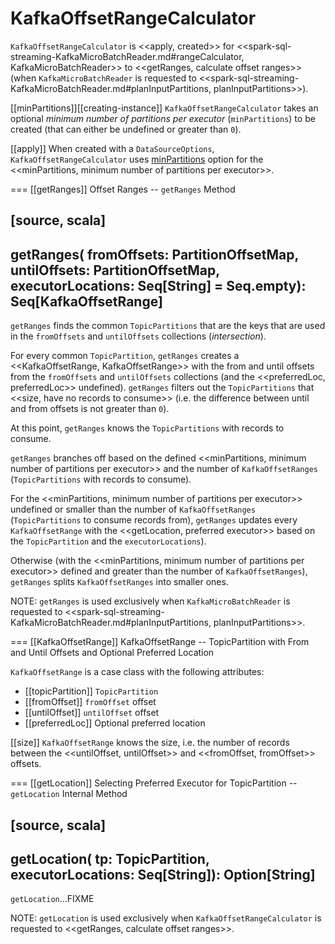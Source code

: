 # KafkaOffsetRangeCalculator

`KafkaOffsetRangeCalculator` is <<apply, created>> for <<spark-sql-streaming-KafkaMicroBatchReader.md#rangeCalculator, KafkaMicroBatchReader>> to <<getRanges, calculate offset ranges>> (when `KafkaMicroBatchReader` is requested to <<spark-sql-streaming-KafkaMicroBatchReader.md#planInputPartitions, planInputPartitions>>).

[[minPartitions]][[creating-instance]]
`KafkaOffsetRangeCalculator` takes an optional *minimum number of partitions per executor* (`minPartitions`) to be created (that can either be undefined or greater than `0`).

[[apply]]
When created with a `DataSourceOptions`, `KafkaOffsetRangeCalculator` uses [minPartitions](kafka/index.md#minPartitions) option for the <<minPartitions, minimum number of partitions per executor>>.

=== [[getRanges]] Offset Ranges -- `getRanges` Method

[source, scala]
----
getRanges(
  fromOffsets: PartitionOffsetMap,
  untilOffsets: PartitionOffsetMap,
  executorLocations: Seq[String] = Seq.empty): Seq[KafkaOffsetRange]
----

`getRanges` finds the common `TopicPartitions` that are the keys that are used in the `fromOffsets` and `untilOffsets` collections (_intersection_).

For every common `TopicPartition`, `getRanges` creates a <<KafkaOffsetRange, KafkaOffsetRange>> with the from and until offsets from the `fromOffsets` and `untilOffsets` collections (and the <<preferredLoc, preferredLoc>> undefined). `getRanges` filters out the `TopicPartitions` that <<size, have no records to consume>> (i.e. the difference between until and from offsets is not greater than `0`).

At this point, `getRanges` knows the `TopicPartitions` with records to consume.

`getRanges` branches off based on the defined <<minPartitions, minimum number of partitions per executor>> and the number of `KafkaOffsetRanges` (`TopicPartitions` with records to consume).

For the <<minPartitions, minimum number of partitions per executor>> undefined or smaller than the number of `KafkaOffsetRanges` (`TopicPartitions` to consume records from), `getRanges` updates every `KafkaOffsetRange` with the <<getLocation, preferred executor>> based on the `TopicPartition` and the `executorLocations`).

Otherwise (with the <<minPartitions, minimum number of partitions per executor>> defined and greater than the number of `KafkaOffsetRanges`), `getRanges` splits `KafkaOffsetRanges` into smaller ones.

NOTE: `getRanges` is used exclusively when `KafkaMicroBatchReader` is requested to <<spark-sql-streaming-KafkaMicroBatchReader.md#planInputPartitions, planInputPartitions>>.

=== [[KafkaOffsetRange]] KafkaOffsetRange -- TopicPartition with From and Until Offsets and Optional Preferred Location

`KafkaOffsetRange` is a case class with the following attributes:

* [[topicPartition]] `TopicPartition`
* [[fromOffset]] `fromOffset` offset
* [[untilOffset]] `untilOffset` offset
* [[preferredLoc]] Optional preferred location

[[size]]
`KafkaOffsetRange` knows the size, i.e. the number of records between the <<untilOffset, untilOffset>> and <<fromOffset, fromOffset>> offsets.

=== [[getLocation]] Selecting Preferred Executor for TopicPartition -- `getLocation` Internal Method

[source, scala]
----
getLocation(
  tp: TopicPartition,
  executorLocations: Seq[String]): Option[String]
----

`getLocation`...FIXME

NOTE: `getLocation` is used exclusively when `KafkaOffsetRangeCalculator` is requested to <<getRanges, calculate offset ranges>>.
